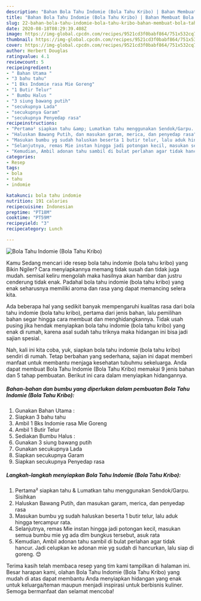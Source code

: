 ```yaml
---
description: "Bahan Bola Tahu Indomie (Bola Tahu Kribo) | Bahan Membuat Bola Tahu Indomie (Bola Tahu Kribo) Yang Enak dan Simpel"
title: "Bahan Bola Tahu Indomie (Bola Tahu Kribo) | Bahan Membuat Bola Tahu Indomie (Bola Tahu Kribo) Yang Enak dan Simpel"
slug: 22-bahan-bola-tahu-indomie-bola-tahu-kribo-bahan-membuat-bola-tahu-indomie-bola-tahu-kribo-yang-enak-dan-simpel
date: 2020-08-18T08:29:39.408Z
image: https://img-global.cpcdn.com/recipes/9521cd3f0babf864/751x532cq70/bola-tahu-indomie-bola-tahu-kribo-foto-resep-utama.jpg
thumbnail: https://img-global.cpcdn.com/recipes/9521cd3f0babf864/751x532cq70/bola-tahu-indomie-bola-tahu-kribo-foto-resep-utama.jpg
cover: https://img-global.cpcdn.com/recipes/9521cd3f0babf864/751x532cq70/bola-tahu-indomie-bola-tahu-kribo-foto-resep-utama.jpg
author: Herbert Douglas
ratingvalue: 4.1
reviewcount: 5
recipeingredient:
- " Bahan Utama "
- "3 bahu tahu"
- "1 Bks Indomie rasa Mie Goreng"
- "1 Butir Telur"
- " Bumbu Halus "
- "3 siung bawang putih"
- "secukupnya Lada"
- "secukupnya Garam"
- "secukupnya Penyedap rasa"
recipeinstructions:
- "Pertama² siapkan tahu &amp; Lumatkan tahu menggunakan Sendok/Garpu. Sisihkan"
- "Haluskan Bawang Putih, dan masukan garam, merica, dan penyedap rasa"
- "Masukan bumbu yg sudah haluskan beserta 1 butir telur, lalu aduk hingga tercampur rata."
- "Selanjutnya, remas Mie instan hingga jadi potongan kecil, masukan semua bumbu mie yg ada dlm bungkus tersebut, asuk rata"
- "Kemudian, Ambil adonan tahu sambil di bulat perlahan agar tidak hancur. Jadi celupkan ke adonan mie yg sudah di hancurkan, lalu siap di goreng. 😊"
categories:
- Resep
tags:
- bola
- tahu
- indomie

katakunci: bola tahu indomie 
nutrition: 191 calories
recipecuisine: Indonesian
preptime: "PT18M"
cooktime: "PT59M"
recipeyield: "3"
recipecategory: Lunch

---
```



![Bola Tahu Indomie (Bola Tahu Kribo)](https://img-global.cpcdn.com/recipes/9521cd3f0babf864/751x532cq70/bola-tahu-indomie-bola-tahu-kribo-foto-resep-utama.jpg)

Kamu Sedang mencari ide resep bola tahu indomie (bola tahu kribo) yang Bikin Ngiler? Cara menyiapkannya memang tidak susah dan tidak juga mudah. semisal keliru mengolah maka hasilnya akan hambar dan justru cenderung tidak enak. Padahal bola tahu indomie (bola tahu kribo) yang enak seharusnya memiliki aroma dan rasa yang dapat memancing selera kita.



Ada beberapa hal yang sedikit banyak mempengaruhi kualitas rasa dari bola tahu indomie (bola tahu kribo), pertama dari jenis bahan, lalu pemilihan bahan segar hingga cara membuat dan menghidangkannya. Tidak usah pusing jika hendak menyiapkan bola tahu indomie (bola tahu kribo) yang enak di rumah, karena asal sudah tahu triknya maka hidangan ini bisa jadi sajian spesial.


Nah, kali ini kita coba, yuk, siapkan bola tahu indomie (bola tahu kribo) sendiri di rumah. Tetap berbahan yang sederhana, sajian ini dapat memberi manfaat untuk membantu menjaga kesehatan tubuhmu sekeluarga. Anda dapat membuat Bola Tahu Indomie (Bola Tahu Kribo) memakai 9 jenis bahan dan 5 tahap pembuatan. Berikut ini cara dalam menyiapkan hidangannya.

<!--inarticleads1-->

##### Bahan-bahan dan bumbu yang diperlukan dalam pembuatan Bola Tahu Indomie (Bola Tahu Kribo):

1. Gunakan  Bahan Utama :
1. Siapkan 3 bahu tahu
1. Ambil 1 Bks Indomie rasa Mie Goreng
1. Ambil 1 Butir Telur
1. Sediakan  Bumbu Halus :
1. Gunakan 3 siung bawang putih
1. Gunakan secukupnya Lada
1. Siapkan secukupnya Garam
1. Siapkan secukupnya Penyedap rasa




<!--inarticleads2-->

##### Langkah-langkah menyiapkan Bola Tahu Indomie (Bola Tahu Kribo):

1. Pertama² siapkan tahu &amp; Lumatkan tahu menggunakan Sendok/Garpu. Sisihkan
1. Haluskan Bawang Putih, dan masukan garam, merica, dan penyedap rasa
1. Masukan bumbu yg sudah haluskan beserta 1 butir telur, lalu aduk hingga tercampur rata.
1. Selanjutnya, remas Mie instan hingga jadi potongan kecil, masukan semua bumbu mie yg ada dlm bungkus tersebut, asuk rata
1. Kemudian, Ambil adonan tahu sambil di bulat perlahan agar tidak hancur. Jadi celupkan ke adonan mie yg sudah di hancurkan, lalu siap di goreng. 😊




Terima kasih telah membaca resep yang tim kami tampilkan di halaman ini. Besar harapan kami, olahan Bola Tahu Indomie (Bola Tahu Kribo) yang mudah di atas dapat membantu Anda menyiapkan hidangan yang enak untuk keluarga/teman maupun menjadi inspirasi untuk berbisnis kuliner. Semoga bermanfaat dan selamat mencoba!
